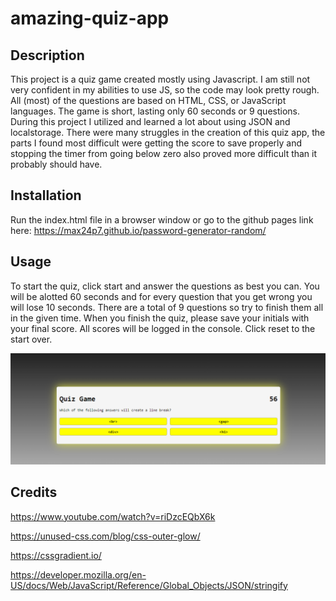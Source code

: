 # amazing-quiz-app

## Description

This project is a quiz game created mostly using Javascript.  I am still not very confident in my abilities to use JS, so the code may look pretty rough.  All (most) of the questions are based on HTML, CSS, or JavaScript languages.  The game is short, lasting only 60 seconds or 9 questions. During this project I utilized and learned a lot about using JSON and localstorage.  There were many struggles in the creation of this quiz app, the parts I found most difficult were getting the score to save properly and stopping the timer from going below zero also proved more difficult than it probably should have.  

## Installation

Run the index.html file in a browser window or go to the github pages link here:  <a href="https://max24p7.github.io/password-generator-random/">https://max24p7.github.io/password-generator-random/</a>

## Usage

To start the quiz, click start and answer the questions as best you can.  You will be alotted 60 seconds and for every question that you get wrong you will lose 10 seconds.  There are a total of 9 questions so try to finish them all in the given time.  When you finish the quiz, please save your initials with your final score.  All scores will be logged in the console.  Click reset to the start over.

![Screenshot of page](screenshot.PNG)


## Credits

https://www.youtube.com/watch?v=riDzcEQbX6k

https://unused-css.com/blog/css-outer-glow/

https://cssgradient.io/

https://developer.mozilla.org/en-US/docs/Web/JavaScript/Reference/Global_Objects/JSON/stringify